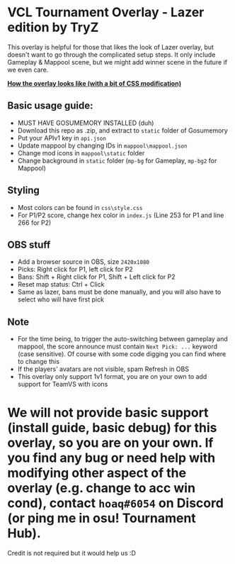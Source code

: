 # VCL Tournament Overlay - Lazer edition by TryZ

This overlay is helpful for those that likes the look of Lazer overlay, but doesn't want to go through the complicated setup steps.
It only include Gameplay & Mappool scene, but we might add winner scene in the future if we even care.

[**How the overlay looks like (with a bit of CSS modification)**](https://www.twitch.tv/videos/1445278730?collection=vyL2iPlp4xYysw&t=00h11m56s)

## Basic usage guide:
- MUST HAVE GOSUMEMORY INSTALLED (duh)
- Download this repo as .zip, and extract to `static` folder of Gosumemory
- Put your APIv1 key in `api.json`
- Update mappool by changing IDs in `mappool\mappool.json`
- Change mod icons in `mappool\static` folder
- Change background in `static` folder (`mp-bg` for Gameplay, `mp-bg2` for Mappool)

## Styling
- Most colors can be found in `css\style.css`
- For P1/P2 score, change hex color in `index.js` (Line 253 for P1 and line 266 for P2)

## OBS stuff
- Add a browser source in OBS, size `2420x1080`
- Picks: Right click for P1, left click for P2
- Bans: Shift + Right click for P1, Shift + Left click for P2
- Reset map status: Ctrl + Click
- Same as lazer, bans must be done manually, and you will also have to select who will have first pick

## Note
- For the time being, to trigger the auto-switching between gameplay and mappool, the score announce must contain `Next Pick: ...` keyword (case sensitive). Of course with some code digging you can find where to change this
- If the players' avatars are not visible, spam Refresh in OBS
- This overlay only support 1v1 format, you are on your own to add support for TeamVS with icons

# We will not provide basic support (install guide, basic debug) for this overlay, so you are on your own. If you find any bug or need help with modifying other aspect of the overlay (e.g. change to acc win cond), contact `hoaq#6054` on Discord (or ping me in osu! Tournament Hub).

Credit is not required but it would help us :D 

